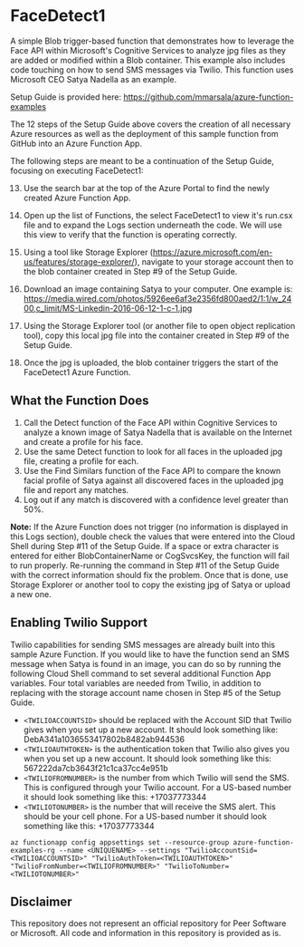 # FaceDetect1

A simple Blob trigger-based function that demonstrates how to leverage the Face API within Microsoft's Cognitive Services to analyze jpg files as they are added or modified within a Blob container. This example also includes code touching on how to send SMS messages via Twilio. This function uses Microsoft CEO Satya Nadella as an example.

Setup Guide is provided here: https://github.com/mmarsala/azure-function-examples

The 12 steps of the Setup Guide above covers the creation of all necessary Azure resources as well as the deployment of this sample function from GitHub into an Azure Function App.

The following steps are meant to be a continuation of the Setup Guide, focusing on executing FaceDetect1:

13. Use the search bar at the top of the Azure Portal to find the newly created Azure Function App.

14. Open up the list of Functions, the select FaceDetect1 to view it's run.csx file and to expand the Logs section underneath the code. We will use this view to verify that the function is operating correctly.

15. Using a tool like Storage Explorer (https://azure.microsoft.com/en-us/features/storage-explorer/), navigate to your storage account then to the blob container created in Step #9 of the Setup Guide.

16. Download an image containing Satya to your computer. One example is: https://media.wired.com/photos/5926ee6af3e2356fd800aed2/1:1/w_2400,c_limit/MS-Linkedin-2016-06-12-1-c-1.jpg

17. Using the Storage Explorer tool (or another file to open object replication tool), copy this local jpg file into the container created in Step #9 of the Setup Guide.

18. Once the jpg is uploaded, the blob container triggers the start of the FaceDetect1 Azure Function.


## What the Function Does

1. Call the Detect function of the Face API within Cognitive Services to analyze a known image of Satya Nadella that is available on the Internet and create a profile for his face.
2. Use the same Detect function to look for all faces in the uploaded jpg file, creating a profile for each.
3. Use the Find Similars function of the Face API to compare the known facial profile of Satya against all discovered faces in the uploaded jpg file and report any matches.
4. Log out if any match is discovered with a confidence level greater than 50%. 

**Note:**  If the Azure Function does not trigger (no information is displayed in this Logs section), double check the values that were entered into the Cloud Shell during Step #11 of the Setup Guide. If a space or extra character is entered for either BlobContainerName or CogSvcsKey, the function will fail to run properly. Re-running the command in Step #11 of the Setup Guide with the correct information should fix the problem. Once that is done, use Storage Explorer or another tool to copy the existing jpg of Satya or upload a new one.


## Enabling Twilio Support
Twilio capabilities for sending SMS messages are already built into this sample Azure Function. If you would like to have the function send an SMS message when Satya is found in an image, you can do so by running the following Cloud Shell command to set several additional Function App variables. Four total variables are needed from Twilio, in addition to replacing <UNIQUENAME> with the storage account name chosen in Step #5 of the Setup Guide.

* `<TWILIOACCOUNTSID>` should be replaced with the Account SID that Twilio gives when you set up a new account. It should look something like: DebA341a1036553417802b8482ab944536
* `<TWILIOAUTHTOKEN>` is the authentication token that Twilio also gives you when you set up a new account. It should look something like this: 567222da7cb3643f21c1ca37cc4e951b
* `<TWILIOFROMNUMBER>` is the number from which Twilio will send the SMS. This is configured through your Twilio account. For a US-based number it should look something like this: +17037773344
* `<TWILIOTONUMBER>` is the number that will receive the SMS alert. This should be your cell phone. For a US-based number it should look something like this: +17037773344
```
az functionapp config appsettings set --resource-group azure-function-examples-rg --name <UNIQUENAME> --settings "TwilioAccountSid=<TWILIOACCOUNTSID>" "TwilioAuthToken=<TWILIOAUTHTOKEN>" "TwilioFromNumber=<TWILIOFROMNUMBER>" "TwilioToNumber=<TWILIOTONUMBER>"
```


## Disclaimer
This repository does not represent an official repository for Peer Software or Microsoft. All code and information in this repository is provided as is.